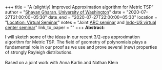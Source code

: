 +++
title = "A (slightly) Improved Approximation algorithm for Metric TSP"
author = "<a href="https://homes.cs.washington.edu/~shayan/" target="_blank">Shayan Gharan, University of Washington</a>"
date = "2020-07-27T21:00:00+05:30"
date_end = "2020-07-27T22:00:00+05:30"
location = "<a href="#">Location: Virtual Seminar</a>"
notes = "Joint <a href = "http://www.arc.gatech.edu/" target = "_blank">ARC seminar</a> and <a href='https://polyalg.csa.iisc.ac.in/'>Indo-US virtual center seminar</a>"
link_to_paper = ""
+++
<b>Abstract:</b>

I will sketch some of the ideas in our recent 3/2-eps approximation algorithm for Metric TSP. The field of geometry of polynomials plays a fundamental role in our proof as we use and prove several (new) properties of strongly Rayleigh distributions.
<br><br>
Based on a joint work with Anna Karlin and Nathan Klein